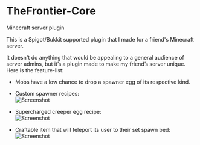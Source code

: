 # TheFrontier-Core
Minecraft server plugin

This is a Spigot/Bukkit supported plugin that I made for a friend's Minecraft server.

It doesn't do anything that would be appealing to a general audience of server admins, but it’s a plugin made to make my friend’s server unique. 
Here is the feature-list: 

* Mobs have a low chance to drop a spawner egg of its respective kind.

* Custom spawner recipes:  
![Screenshot](https://cdn.discordapp.com/attachments/620820918859726860/620821390110490625/CraftableSpawners.gif)

* Supercharged creeper egg recipe:  
![Screenshot](https://cdn.discordapp.com/attachments/620820918859726860/620822521834635279/unknown.png)

* Craftable item that will teleport its user to their set spawn bed:  
![Screenshot](https://cdn.discordapp.com/attachments/620820918859726860/625738286073380884/unknown.png)
